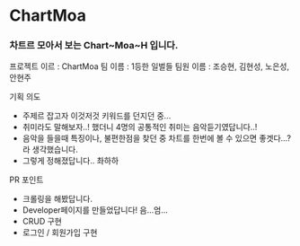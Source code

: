# ChartMoa

### 차트르 모아서 보는 Chart~Moa~H 입니다. ###

프로젝트 이르 : ChartMoa
팀 이름 : 1등한 일벌들
팀원 이름 : 조승현, 김현성, 노은성, 안현주

기획 의도
- 주제르 잡고자 이것저것 키워드를 던지던 중...
- 취미라도 말해보자..! 했더니 4명의 공통적인 취미는 음악듣기였답니다..!
- 음악을 들을때 특징이나, 불편한점을 찾던 중 차트를 한번에 볼 수 있으면 좋겟다...?라 생각했습니다.
- 그렇게 정해졌답니다.. 촤하하

PR 포인트
- 크롤링을 해봤답니다.
- Developer페이지를 만들었답니다!
음...엄...
- CRUD 구현
- 로그인 / 회원가입 구현

